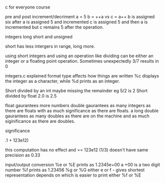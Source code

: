 c for everyone course

pre and post increment/decriment
a = 5
b = ++a vs c =  a++ 
b is assigned six after a is assigned 5 and incremented
c is assigned 5 and then a is incremented but c remains 5 after the operation. 

integers
long short and unsigned 

short has less intergers in range, long more. 

using short integers and using an operation like dividing can be either an integer or a floating point operation. Sometimes unexpectedly 3/7 results in 0

integers.c explained
format type affects how things are written %c displays the integer as a character, while %d prints as an integer.

Short divided by an int maybe missing the remainder eg 5/2 is 2
Short divided by float 2.0 is 2.5 

float gaurantees more numbers
double gaurantees as many integers as there are floats with as much significance as there are floats. 
a long double gaurantees as many doubles as there are on the machine and as much siginificance as there are doubles. 

significance 

.1 + 123e12)

this computation has no effect and == 123e12
(1/3) doesn't have same precision as 0.33

input/output
conversion %e or %E prints as 1.2345e+00 a +00 is a two digit number
%f prints as 1.23456
%g or %G either e or f - gives shortest representation depends on which is easier to print either %f or %E
